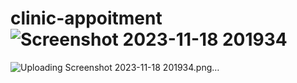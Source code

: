 # clinic-appoitment![Screenshot 2023-11-18 201934](https://github.com/jay-soneji/clinic-appoitment/assets/147239734/4bc28dfc-6262-4b2a-b75c-265f3d5c3386)
![Uploading Screenshot 2023-11-18 201934.png…]()

